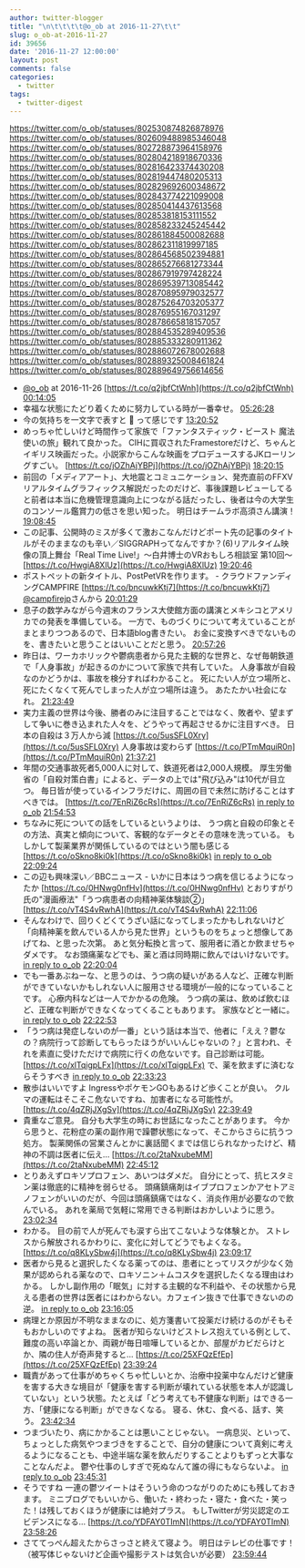 ```yaml
---
author: twitter-blogger
title: "\n\t\t\t\t@o_ob at 2016-11-27\t\t"
slug: o_ob-at-2016-11-27
id: 39656
date: '2016-11-27 12:00:00'
layout: post
comments: false
categories:
  - twitter
tags:
  - twitter-digest
---
```


https://twitter.com/o_ob/statuses/802530874826878976 https://twitter.com/o_ob/statuses/802609488985346048 https://twitter.com/o_ob/statuses/802728873964158976 https://twitter.com/o_ob/statuses/802804218918670336 https://twitter.com/o_ob/statuses/802816423374430208 https://twitter.com/o_ob/statuses/802819447480205313 https://twitter.com/o_ob/statuses/802829692600348672 https://twitter.com/o_ob/statuses/802843774221099008 https://twitter.com/o_ob/statuses/802850414437613568 https://twitter.com/o_ob/statuses/802853818153111552 https://twitter.com/o_ob/statuses/802858233245245442 https://twitter.com/o_ob/statuses/802861884500082688 https://twitter.com/o_ob/statuses/802862311819997185 https://twitter.com/o_ob/statuses/802864568502394881 https://twitter.com/o_ob/statuses/802865276681273344 https://twitter.com/o_ob/statuses/802867919797428224 https://twitter.com/o_ob/statuses/802869539713085442 https://twitter.com/o_ob/statuses/802870895979032577 https://twitter.com/o_ob/statuses/802875264703205377 https://twitter.com/o_ob/statuses/802876955167031297 https://twitter.com/o_ob/statuses/802878665818157057 https://twitter.com/o_ob/statuses/802884535289409536 https://twitter.com/o_ob/statuses/802885333280911362 https://twitter.com/o_ob/statuses/802886072678002688 https://twitter.com/o_ob/statuses/802889325008461824 https://twitter.com/o_ob/statuses/802889649756614656  

*   [@o_ob](https://twitter.com/o_ob) at 2016-11-26 [https://t.co/q2jbfCtWnh](https://t.co/q2jbfCtWnh) [00:14:05](https://twitter.com/o_ob/statuses/802530874826878976)
*   幸福な状態にたどり着くために努力している時が一番幸せ。 [05:26:28](https://twitter.com/o_ob/statuses/802609488985346048)
*   今の気持ちを一文字で表すと 🙅 って感じです [13:20:52](https://twitter.com/o_ob/statuses/802728873964158976)
*   めっちゃ忙しいけど時間作って家族で「ファンタスティック・ビースト 魔法使いの旅」観れて良かった。 CIHに買収されたFramestoreだけど、ちゃんとイギリス映画だった。小説家からこんな映画をプロデュースするJKローリングすごい。 [https://t.co/jOZhAjYBPj](https://t.co/jOZhAjYBPj) [18:20:15](https://twitter.com/o_ob/statuses/802804218918670336)
*   前回の「メディアアート」、大地震とコミュニケーション、発売直前のFFXVリアルタイムグラフィックス解説だったのだけど、事後課題レビューしてると前者は本当に危機管理意識向上につながる話だったし、後者は今の大学生のコンソール鑑賞力の低さを思い知った。 明日はチームラボ高須さん講演！ [19:08:45](https://twitter.com/o_ob/statuses/802816423374430208)
*   この記事、公開時のミスが多くて激おこなんだけどポート先の記事のタイトルがそのままなのも辛い／SIGGRAPHってなんですか？(6)リアルタイム映像の頂上舞台「Real Time Live!」～白井博士のVRおもしろ相談室 第10回～ [https://t.co/HwgiA8XlUz](https://t.co/HwgiA8XlUz) [19:20:46](https://twitter.com/o_ob/statuses/802819447480205313)
*   ポストペットの新タイトル、PostPetVRを作ります。 - クラウドファンディングCAMPFIRE [https://t.co/bncuwkKtj7](https://t.co/bncuwkKtj7) [@campfirejp](https://twitter.com/campfirejp)さんから [20:01:29](https://twitter.com/o_ob/statuses/802829692600348672)
*   息子の数学みながら今週末のフランス大使館方面の講演とメキシコとアメリカでの発表を準備している。 一方で、ものづくりについて考えていることがまとまりつつあるので、日本語blog書きたい。 お金に変換すべきでないものを、書きたいと思うことはいいことだと思う。 [20:57:26](https://twitter.com/o_ob/statuses/802843774221099008)
*   昨日は、ワーカホリックや鬱病患者から見た主観的な世界と、なぜ毎朝鉄道で「人身事故」が起きるのかについて家族で共有していた。 人身事故が自殺なのかどうかは、事故を検分すればわかること。 死にたい人が立つ場所と、死にたくなくて死んでしまった人が立つ場所は違う。 あたたかい社会になれ。 [21:23:49](https://twitter.com/o_ob/statuses/802850414437613568)
*   実力主義の世界は今後、勝者のみに注目することではなく、敗者や、望まずして争いに巻き込まれた人々を、どうやって再起させるかに注目すべき。 日本の自殺は３万人から減 [https://t.co/5usSFL0Xry](https://t.co/5usSFL0Xry) 人身事故は変わらず [https://t.co/PTmMquiR0n](https://t.co/PTmMquiR0n) [21:37:21](https://twitter.com/o_ob/statuses/802853818153111552)
*   年間の交通事故死者5,000人に対して、鉄道死者は2,000人規模。 厚生労働省の「自殺対策白書」によると、データの上では"飛び込み"は10代が目立つ。 毎日皆が使っているインフラだけに、周囲の目で未然に防げることはすべきでは。 [https://t.co/7EnRiZ6cRs](https://t.co/7EnRiZ6cRs) [in reply to o_ob](https://twitter.com/o_ob/statuses/802853818153111552) [21:54:53](https://twitter.com/o_ob/statuses/802858233245245442)
*   ちなみに死についての話をしているというよりは、 うつ病と自殺の印象とその方法、真実と傾向について、客観的なデータとその意味を洗っている。 もしかして製薬業界が関係しているのではという闇も感じる [https://t.co/oSkno8ki0k](https://t.co/oSkno8ki0k) [in reply to o_ob](https://twitter.com/o_ob/statuses/802858233245245442) [22:09:24](https://twitter.com/o_ob/statuses/802861884500082688)
*   この辺も興味深い／BBCニュース - いかに日本はうつ病を信じるようになったか [https://t.co/0HNwg0nfHv](https://t.co/0HNwg0nfHv) とおりすがり氏の"漫画療法"「うつ病患者の向精神薬体験談②」 [https://t.co/vT4S4vRwhA](https://t.co/vT4S4vRwhA) [22:11:06](https://twitter.com/o_ob/statuses/802862311819997185)
*   そんなわけで、回りくどくてうざい話になってしまったかもしれないけど「向精神薬を飲んでいる人から見た世界」というものをちょっと想像してあげてね、と思った次第。 あと気分転換と言って、服用者に酒とか飲ませちゃダメです。 なお頭痛薬などでも、薬と酒は同時期に飲んではいけないです。 [in reply to o_ob](https://twitter.com/o_ob/statuses/802862311819997185) [22:20:04](https://twitter.com/o_ob/statuses/802864568502394881)
*   でも一番あぶねーな、と思うのは、うつ病の疑いがある人など、正確な判断ができていないかもしれない人に服用させる環境が一般的になっていることです。 心療内科などは一人でかかるの危険。 うつ病の薬は、飲めば飲むほど、正確な判断ができなくなってくることもあります。 家族などと一緒に。 [in reply to o_ob](https://twitter.com/o_ob/statuses/802864568502394881) [22:22:53](https://twitter.com/o_ob/statuses/802865276681273344)
*   「うつ病は発症しないのが一番」という話は本当で、他者に「ええ？鬱なの？病院行って診断してもらったほうがいいんじゃないの？」と言われ、それを素直に受けただけで病院に行くの危ないです。自己診断は可能。 [https://t.co/xlTqigpLFx](https://t.co/xlTqigpLFx) で、薬を飲まずに済むならそうすべき [in reply to o_ob](https://twitter.com/o_ob/statuses/802865276681273344) [22:33:23](https://twitter.com/o_ob/statuses/802867919797428224)
*   散歩はいいですよ IngressやポケモンGOもあるけど歩くことが良い。 クルマの運転はそこそこ危ないですね、加害者になる可能性が。 [https://t.co/4qZRjJXgSv](https://t.co/4qZRjJXgSv) [22:39:49](https://twitter.com/o_ob/statuses/802869539713085442)
*   貴重なご意見。 自分も大学生の時にお世話になったことがあります。 今から思うと、花粉症の薬の副作用で躁鬱状態になって、そこからさらに抗うつ処方。 製薬関係の営業さんとかに裏話聞くまでは信じられなかったけど、精神の不調は医者に伝え… [https://t.co/2taNxubeMM](https://t.co/2taNxubeMM) [22:45:12](https://twitter.com/o_ob/statuses/802870895979032577)
*   とりあえずロキソプロフェン、あいつはダメだ。 自分にとって、抗ヒスタミン薬は徹底的に精神を弱らせる。 頭痛鎮痛剤はイブプロフェンかアセトアミノフェンがいいのだが、今回は頭痛鎮痛ではなく、消炎作用が必要なので飲んでいる。 あれを薬局で気軽に常用できる判断はおかしいように思う。 [23:02:34](https://twitter.com/o_ob/statuses/802875264703205377)
*   わかる。 目の前で人が死んでも涙すら出てこないような体験とか。 ストレスから解放されるかわりに、変化に対してどうでもよくなる。 [https://t.co/q8KLySbw4j](https://t.co/q8KLySbw4j) [23:09:17](https://twitter.com/o_ob/statuses/802876955167031297)
*   医者から見ると選択したくなる薬ってのは、患者にとってリスクが少なく効果が認められる薬なので、ロキソニン＋ムコスタを選択したくなる理由はわかる。 しかし副作用の「眠気」に対する主観的な不利益や、その状態から見える患者の世界は医者にはわからない。カフェイン抜きで仕事できないのの逆。 [in reply to o_ob](https://twitter.com/o_ob/statuses/802875264703205377) [23:16:05](https://twitter.com/o_ob/statuses/802878665818157057)
*   病理とか原因が不明なままなのに、処方箋書いて投薬だけ続けるのがそもそもおかしいのですよね。 医者が知らないけどストレス抱えている例として、難度の高い卒論とか、両親が毎日喧嘩しているとか、部屋がカビだらけとか、隣の住人が奇声発すると… [https://t.co/25XFQzEfEp](https://t.co/25XFQzEfEp) [23:39:24](https://twitter.com/o_ob/statuses/802884535289409536)
*   職責があって仕事がめちゃくちゃ忙しいとか、治療中投薬中なんだけど健康を害する大きな境目が「健康を害する判断が壊れている状態を本人が認識していない」という状態。たとえば「どう考えても不健康な判断」はできる一方、「健康になる判断」ができなくなる。 寝る、休む、食べる、話す、笑う。 [23:42:34](https://twitter.com/o_ob/statuses/802885333280911362)
*   つまづいたり、病にかかることは悪いことじゃない。 一病息災、といって、ちょっとした病気やつまづきをすることで、自分の健康について真剣に考えるようになることも、中途半端な薬を飲んだりすることよりもずっと大事なことなんだよ。 鬱や仕事のしすぎで死ぬなんて誰の得にもならないよ。 [in reply to o_ob](https://twitter.com/o_ob/statuses/802885333280911362) [23:45:31](https://twitter.com/o_ob/statuses/802886072678002688)
*   そうですね 一連の鬱ツイートはそういう命のつながりのためにも残しておきます。 ミニブログでもいいから、働いた・終わった・寝た・食べた・笑った！は残しておくほうが健康には絶対プラス。 もしTwitterが労災認定のエビデンスになる… [https://t.co/YDFAY0TImN](https://t.co/YDFAY0TImN) [23:58:26](https://twitter.com/o_ob/statuses/802889325008461824)
*   さててっぺん超えたからさっさと終えて寝よう。 明日はテレビの仕事です！ （被写体じゃないけど企画や撮影テストは気合いが必要） [23:59:44](https://twitter.com/o_ob/statuses/802889649756614656)